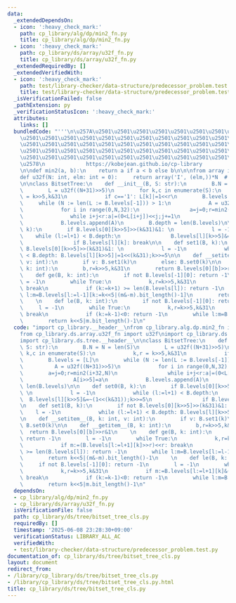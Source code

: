 ```yaml
---
data:
  _extendedDependsOn:
  - icon: ':heavy_check_mark:'
    path: cp_library/alg/dp/min2_fn.py
    title: cp_library/alg/dp/min2_fn.py
  - icon: ':heavy_check_mark:'
    path: cp_library/ds/array/u32f_fn.py
    title: cp_library/ds/array/u32f_fn.py
  _extendedRequiredBy: []
  _extendedVerifiedWith:
  - icon: ':heavy_check_mark:'
    path: test/library-checker/data-structure/predecessor_problem.test.py
    title: test/library-checker/data-structure/predecessor_problem.test.py
  _isVerificationFailed: false
  _pathExtension: py
  _verificationStatusIcon: ':heavy_check_mark:'
  attributes:
    links: []
  bundledCode: "'''\n\u257A\u2501\u2501\u2501\u2501\u2501\u2501\u2501\u2501\u2501\u2501\
    \u2501\u2501\u2501\u2501\u2501\u2501\u2501\u2501\u2501\u2501\u2501\u2501\u2501\
    \u2501\u2501\u2501\u2501\u2501\u2501\u2501\u2501\u2501\u2501\u2501\u2501\u2501\
    \u2501\u2501\u2501\u2501\u2501\u2501\u2501\u2501\u2501\u2501\u2501\u2501\u2501\
    \u2501\u2501\u2501\u2501\u2501\u2501\u2501\u2501\u2501\u2501\u2501\u2501\u2501\
    \u2578\n             https://kobejean.github.io/cp-library               \n'''\n\
    \n\ndef min2(a, b):\n    return a if a < b else b\n\n\nfrom array import array\n\
    def u32f(N: int, elm: int = 0):     return array('I', (elm,))*N  # unsigned int\n\
    \n\nclass BitsetTree:\n    def __init__(B, S: str):\n        B.N = N = len(S)\n\
    \        L = u32f((N+31)>>5)\n        for k,c in enumerate(S):\n            k,r\
    \ = k>>5,k&31\n            if c=='1': L[k]|=1<<r\n        B.levels = [L]\n   \
    \     while (N := len(L := B.levels[-1])) > 1:\n            A = u32f((N+31)>>5)\n\
    \            for i in range(0,N,32):\n                a=j=0;r=min2(i+32,N)\n \
    \               while i+j<r:a|=(0<L[i+j])<<j;j+=1\n                A[i>>5]=a\n\
    \            B.levels.append(A)\n        B.depth = len(B.levels)\n\n    def set0(B,\
    \ k):\n        if B.levels[0][k>>5]>>(k&31)&1: \n            l = -1\n        \
    \    while (l:=l+1) < B.depth:\n                B.levels[l][k>>5]&=~(1<<(k&31));k>>=5\n\
    \                if B.levels[l][k]: break\n\n    def set1(B, k):\n        if not\
    \ B.levels[0][k>>5]>>(k&31)&1: \n            l = -1\n            while (l:=l+1)\
    \ < B.depth: B.levels[l][k>>5]|=1<<(k&31);k>>=5\n\n    def __setitem__(B, k: int,\
    \ v: int):\n        if v: B.set1(k)\n        else: B.set0(k)\n\n    def __getitem__(B,\
    \ k: int):\n        b,r=k>>5,k&31\n        return B.levels[0][b]>>r&1\n    \n\
    \    def ge(B, k: int):\n        if not B.levels[-1][0]: return -1\n        l\
    \ = -1\n        while True:\n            k,r=k>>5,k&31\n            if m:=(B.levels[l:=l+1][k]>>r)<<r:\
    \ break\n            if (k:=k+1) >= len(B.levels[l]): return -1\n        while\
    \ l:m=B.levels[l:=l-1][k:=k<<5|(m&-m).bit_length()-1]\n        return k<<5|(m&-m).bit_length()-1\n\
    \    \n    def le(B, k: int):\n        if not B.levels[-1][0]: return -1\n   \
    \     l = -1\n        while True:\n            k,r=k>>5,k&31\n            if m:=B.levels[l:=l+1][k]&((1<<(r+1))-1):\
    \ break\n            if (k:=k-1)<0: return -1\n        while l:m=B.levels[l:=l-1][k:=k<<5|m.bit_length()-1]\n\
    \        return k<<5|m.bit_length()-1\n"
  code: "import cp_library.__header__\nfrom cp_library.alg.dp.min2_fn import min2\n\
    from cp_library.ds.array.u32f_fn import u32f\nimport cp_library.ds.__header__\n\
    import cp_library.ds.tree.__header__\n\nclass BitsetTree:\n    def __init__(B,\
    \ S: str):\n        B.N = N = len(S)\n        L = u32f((N+31)>>5)\n        for\
    \ k,c in enumerate(S):\n            k,r = k>>5,k&31\n            if c=='1': L[k]|=1<<r\n\
    \        B.levels = [L]\n        while (N := len(L := B.levels[-1])) > 1:\n  \
    \          A = u32f((N+31)>>5)\n            for i in range(0,N,32):\n        \
    \        a=j=0;r=min2(i+32,N)\n                while i+j<r:a|=(0<L[i+j])<<j;j+=1\n\
    \                A[i>>5]=a\n            B.levels.append(A)\n        B.depth =\
    \ len(B.levels)\n\n    def set0(B, k):\n        if B.levels[0][k>>5]>>(k&31)&1:\
    \ \n            l = -1\n            while (l:=l+1) < B.depth:\n              \
    \  B.levels[l][k>>5]&=~(1<<(k&31));k>>=5\n                if B.levels[l][k]: break\n\
    \n    def set1(B, k):\n        if not B.levels[0][k>>5]>>(k&31)&1: \n        \
    \    l = -1\n            while (l:=l+1) < B.depth: B.levels[l][k>>5]|=1<<(k&31);k>>=5\n\
    \n    def __setitem__(B, k: int, v: int):\n        if v: B.set1(k)\n        else:\
    \ B.set0(k)\n\n    def __getitem__(B, k: int):\n        b,r=k>>5,k&31\n      \
    \  return B.levels[0][b]>>r&1\n    \n    def ge(B, k: int):\n        if not B.levels[-1][0]:\
    \ return -1\n        l = -1\n        while True:\n            k,r=k>>5,k&31\n\
    \            if m:=(B.levels[l:=l+1][k]>>r)<<r: break\n            if (k:=k+1)\
    \ >= len(B.levels[l]): return -1\n        while l:m=B.levels[l:=l-1][k:=k<<5|(m&-m).bit_length()-1]\n\
    \        return k<<5|(m&-m).bit_length()-1\n    \n    def le(B, k: int):\n   \
    \     if not B.levels[-1][0]: return -1\n        l = -1\n        while True:\n\
    \            k,r=k>>5,k&31\n            if m:=B.levels[l:=l+1][k]&((1<<(r+1))-1):\
    \ break\n            if (k:=k-1)<0: return -1\n        while l:m=B.levels[l:=l-1][k:=k<<5|m.bit_length()-1]\n\
    \        return k<<5|m.bit_length()-1\n"
  dependsOn:
  - cp_library/alg/dp/min2_fn.py
  - cp_library/ds/array/u32f_fn.py
  isVerificationFile: false
  path: cp_library/ds/tree/bitset_tree_cls.py
  requiredBy: []
  timestamp: '2025-06-08 23:28:30+09:00'
  verificationStatus: LIBRARY_ALL_AC
  verifiedWith:
  - test/library-checker/data-structure/predecessor_problem.test.py
documentation_of: cp_library/ds/tree/bitset_tree_cls.py
layout: document
redirect_from:
- /library/cp_library/ds/tree/bitset_tree_cls.py
- /library/cp_library/ds/tree/bitset_tree_cls.py.html
title: cp_library/ds/tree/bitset_tree_cls.py
---
```

